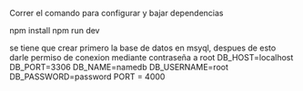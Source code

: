 
Correr el comando para configurar y bajar dependencias

npm install
npm run dev


se tiene que crear primero la base de datos en msyql, despues de esto darle permiso de conexion mediante contraseña a root
DB_HOST=localhost
DB_PORT=3306
DB_NAME=namedb
DB_USERNAME=root
DB_PASSWORD=password
PORT = 4000
